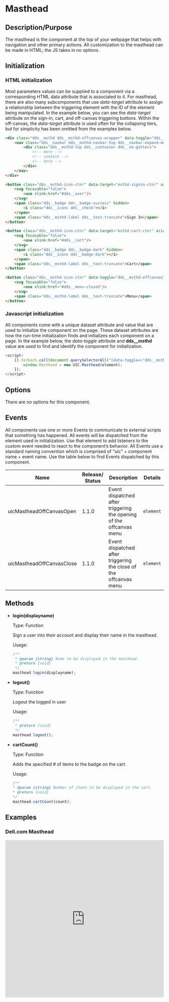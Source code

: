 # Masthead

## Description/Purpose

The masthead is the component at the top of your webpage that helps with navigation and other primary actions. All customization to the masthead can be made in HTML; the JS takes in no options.

## Initialization

### HTML initialization

Most parameters values can be supplied to a component via a corresponding HTML data attribute that is associated to it. For masthead, there are also many subcomponents that use *data-target* attribute to assign a relationship between the triggering element with the ID of the element being manipulated. In the example below, you can see the *data-target* attribute on the sign-in, cart, and off-canvas triggering buttons. Within the off-canvas, the *data-target* attribute is used often for the collapsing tiers, but for simplicity has been omitted from the examples below.

```HTML
<div class="dds__msthd dds__msthd-offcanvas-wrapper" data-toggle="dds__msthd">
    <nav class="dds__navbar dds__msthd-navbar-top dds__navbar-expand-md">
        <div class="dds__msthd-top dds__container dds__no-gutters">
            <!-- more -->
            <!-- content -->
            <!-- here -->
        </div>
    </nav>
</div>

<button class="dds__msthd-icon-ctnr" data-target="msthd-signin-ctnr" aria-label="Sign in" aria-haspopup="true" aria-expanded="false">
    <svg focusable="false">
        <use xlink:href="#dds__user"/>
    </svg>
    <span class="dds__badge dds__badge-success" hidden>
        <i class="dds__icons dds__check"></i>
    </span>
    <span class="dds__msthd-label dds__text-truncate">Sign In</span>
</button>

<button class="dds__msthd-icon-ctnr" data-target="msthd-cart-ctnr" aria-label="Cart" aria-haspopup="true" aria-expanded="false">
    <svg focusable="false">
        <use xlink:href="#dds__cart"/>
    </svg>
    <span class="dds__badge dds__badge-dark" hidden>
        <i class="dds__icons dds__badge-dark"></i>
    </span>
    <span class="dds__msthd-label dds__text-truncate">Cart</span>
</button>

<button class="dds__msthd-icon-ctnr" data-toggle="dds__msthd-offcanvas" data-target="msthd-off-canvas-menu" aria-label="Menu" aria-haspopup="true" aria-expanded="false">
    <svg focusable="false">
        <use xlink:href="#dds__menu-closed"/>
    </svg>
    <span class="dds__msthd-label dds__text-truncate">Menu</span>
</button>
```

### Javascript initialization

All components come with a unique dataset attribute and value that are used to initialize the component on the page. These dataset attributes are how the run-time initialization finds and initializes each component on a page. In the example below, the *data-toggle* attribute and **dds__msthd** value are used to find and identify the component for initialization.

```javascript
<script>
    [].forEach.call(document.querySelectorAll("[data-toggle=\"dds__msthd\"]"), function(element) {
        window.Masthead = new UIC.Masthead(element);
    });
</script>
```

## Options

There are no options for this component.

## Events

All components use one or more Events to communicate to external scripts that something has happened. All events will be dispatched from the element used in initialization. Use that element to add listeners to the custom event needed to react to the component’s behavior. All Events use a standard naming convention which is comprised of "uic" + component name + event name. Use the table below to find Events dispatched by this component.

Name | Release/ Status | Description | Details
--- | --- | --- | ---
uicMastheadOffCanvasOpen | 1.1.0 | Event dispatched after triggering the opening of the offcanvas menu | `element`
uicMastheadOffCanvasClose | 1.1.0 | Event dispatched after triggering the close of the offcanvas menu | `element`

## Methods

- **login(displayname)**

    Type: Function

    Sign a user into their account and display their name in the masthead.

    Usage:

    ```javascript
    /**
     * @param {string} Name to be displayed in the masthead.
     * @return {void}
     */
    masthead.login(displayname);
    ```

- **logout()**

    Type: Function

    Logout the logged in user

    Usage:

    ```javascript
    /**
     * @return {void}
     */
    masthead.logout();
    ```

- **cartCount()**

    Type: Function

    Adds the specified # of items to the badge on the cart.

    Usage:

    ```javascript
    /**
    * @param {string} Number of items to be displayed in the cart.
    * @return {void}
    */
    masthead.cartCount(count);
    ```

## Examples

### Dell.com Masthead

<iframe
     src="https://codesandbox.io/embed/github/DDS-DLS/sandboxes/tree/master/?codemirror=1&expanddevtools=0&runonclick=1&hidenavigation=1&hidedevtools=1&fontsize=14&hidenavigation=1&initialpath=%3Fdoc%3Dmasthead&module=%2Fsrc%2Fcomponents%2Fmasthead.txt&theme=dark&view=preview"
     style="width:100%; height:500px; border:0; border-radius: 4px; overflow:hidden;"
     title="CodeSandbox instance of DLS components"
     allow="accelerometer; ambient-light-sensor; camera; encrypted-media; geolocation; gyroscope; hid; microphone; midi; payment; usb; vr"
     sandbox="allow-forms allow-modals allow-popups allow-presentation allow-same-origin allow-scripts"
   ></iframe>
